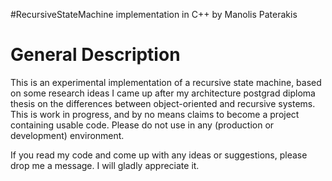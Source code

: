 #RecursiveStateMachine implementation in C++
by Manolis Paterakis

General Description
===================
This is an experimental implementation of a recursive state machine, based on
some research ideas I came up after my architecture postgrad diploma thesis on
the differences between object-oriented and recursive systems.
This is work in progress, and by no means claims to become a project containing
usable code. Please do not use in any (production or development) environment.

If you read my code and come up with any ideas or suggestions, please drop me a
message. I will gladly appreciate it.
